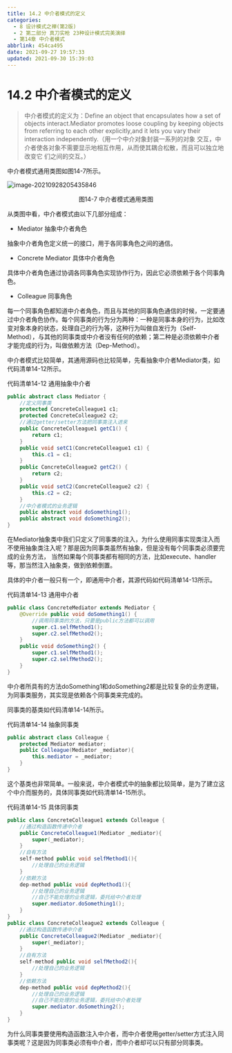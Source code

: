 ```yaml
---
title: 14.2 中介者模式的定义
categories:
  - 8 设计模式之禅(第2版)
  - 2 第二部分 真刀实枪 23种设计模式完美演绎
  - 第14章 中介者模式
abbrlink: 454ca495
date: 2021-09-27 19:57:33
updated: 2021-09-30 15:39:03
---
```

# 14.2 中介者模式的定义
> 中介者模式的定义为：Define an object that encapsulates how a set of objects interact.Mediator promotes loose coupling by keeping objects from referring to each other explicitly,and it lets you vary their interaction independently.（用一个中介对象封装一系列的对象 交互，中介者使各对象不需要显示地相互作用，从而使其耦合松散，而且可以独立地改变它 们之间的交互。）

中介者模式通用类图如图14-7所示。

![image-20210928205435846](https://gitee.com/XiaoLan223/images/raw/master/Blog/Sum/20210928205435.png)

<center>图14-7 中介者模式通用类图</center>

从类图中看，中介者模式由以下几部分组成：
- Mediator 抽象中介者角色

抽象中介者角色定义统一的接口，用于各同事角色之间的通信。
- Concrete Mediator 具体中介者角色

具体中介者角色通过协调各同事角色实现协作行为，因此它必须依赖于各个同事角色。
- Colleague 同事角色

每一个同事角色都知道中介者角色，而且与其他的同事角色通信的时候，一定要通过中介者角色协作。每个同事类的行为分为两种：一种是同事本身的行为，比如改变对象本身的状态，处理自己的行为等，这种行为叫做自发行为（Self-Method），与其他的同事类或中介者没有任何的依赖；第二种是必须依赖中介者才能完成的行为，叫做依赖方法（Dep-Method）。

中介者模式比较简单，其通用源码也比较简单，先看抽象中介者Mediator类，如代码清单14-12所示。

代码清单14-12 通用抽象中介者
```java
public abstract class Mediator {
    //定义同事类
    protected ConcreteColleague1 c1;
    protected ConcreteColleague2 c2;
    //通过getter/setter方法把同事类注入进来
    public ConcreteColleague1 getC1() {
        return c1;
    }
    public void setC1(ConcreteColleague1 c1) {
        this.c1 = c1;
    }
    public ConcreteColleague2 getC2() {
        return c2;
    }
    public void setC2(ConcreteColleague2 c2) {
        this.c2 = c2;
    }
    //中介者模式的业务逻辑
    public abstract void doSomething1();
    public abstract void doSomething2();
}
```
在Mediator抽象类中我们只定义了同事类的注入，为什么使用同事实现类注入而不使用抽象类注入呢？那是因为同事类虽然有抽象，但是没有每个同事类必须要完成的业务方法， 当然如果每个同事类都有相同的方法，比如execute、handler等，那当然注入抽象类，做到依赖倒置。

具体的中介者一般只有一个，即通用中介者，其源代码如代码清单14-13所示。

代码清单14-13 通用中介者
```java
public class ConcreteMediator extends Mediator {
    @Override public void doSomething1() {
        //调用同事类的方法，只要是public方法都可以调用
        super.c1.selfMethod1();
        super.c2.selfMethod2();
    }
    public void doSomething2() {
        super.c1.selfMethod1();
        super.c2.selfMethod2();
    }
}
```
中介者所具有的方法doSomething1和doSomething2都是比较复杂的业务逻辑，为同事类服务，其实现是依赖各个同事类来完成的。

同事类的基类如代码清单14-14所示。

代码清单14-14 抽象同事类
```java
public abstract class Colleague {
    protected Mediator mediator;
    public Colleague(Mediator _mediator){
        this.mediator = _mediator;
    }
}
```
这个基类也非常简单。一般来说，中介者模式中的抽象都比较简单，是为了建立这个中介而服务的，具体同事类如代码清单14-15所示。

代码清单14-15 具体同事类
```java
public class ConcreteColleague1 extends Colleague {
    //通过构造函数传递中介者
    public ConcreteColleague1(Mediator _mediator){
        super(_mediator);
    }
    //自有方法
    self-method public void selfMethod1(){
        //处理自己的业务逻辑
    }
    //依赖方法
    dep-method public void depMethod1(){
        //处理自己的业务逻辑
        //自己不能处理的业务逻辑，委托给中介者处理
        super.mediator.doSomething1();
    }
}
public class ConcreteColleague2 extends Colleague {
    //通过构造函数传递中介者
    public ConcreteColleague2(Mediator _mediator){
        super(_mediator);
    }
    //自有方法
    self-method public void selfMethod2(){
        //处理自己的业务逻辑
    }
    //依赖方法
    dep-method public void depMethod2(){
        //处理自己的业务逻辑
        //自己不能处理的业务逻辑，委托给中介者处理
        super.mediator.doSomething2();
    }
}
```
为什么同事类要使用构造函数注入中介者，而中介者使用getter/setter方式注入同事类呢？这是因为同事类必须有中介者，而中介者却可以只有部分同事类。
